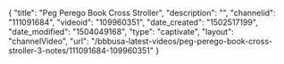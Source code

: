 {
    "title": "Peg Perego Book Cross Stroller",
    "description": "",
    "channelid": "111091684",
    "videoid": "109960351",
    "date_created": "1502517199",
    "date_modified": "1504049168",
    "type": "captivate",
    "layout": "channelVideo",
    "url": "\/bbbusa-latest-videos\/peg-perego-book-cross-stroller-3-notes\/111091684-109960351"
}